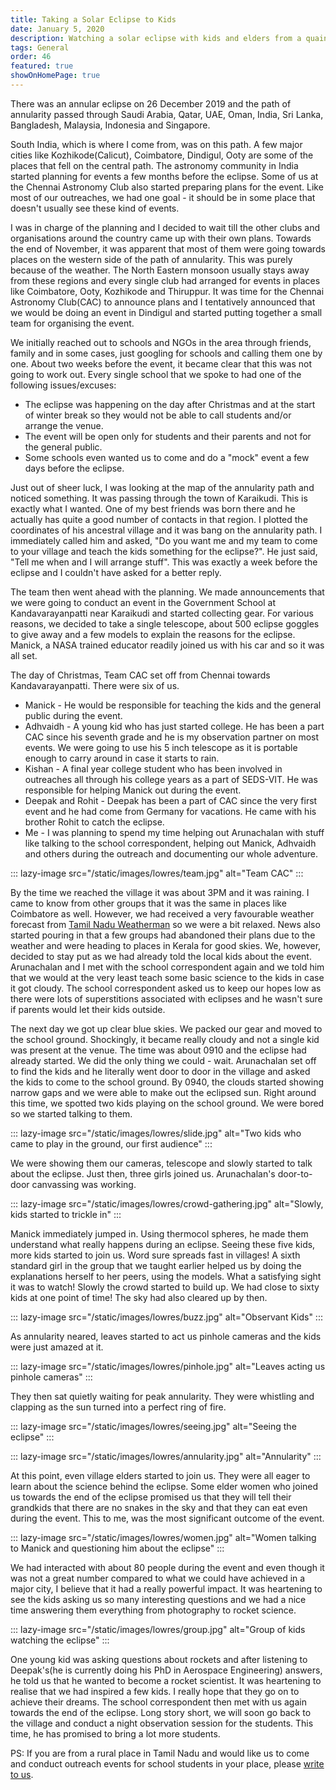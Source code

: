 ```yaml
---
title: Taking a Solar Eclipse to Kids
date: January 5, 2020
description: Watching a solar eclipse with kids and elders from a quaint village in Tamil Nadu
tags: General
order: 46
featured: true
showOnHomePage: true
---
```


There was an annular eclipse on 26 December 2019 and the path of annularity passed through
Saudi Arabia, Qatar, UAE, Oman, India, Sri Lanka, Bangladesh, Malaysia, Indonesia and Singapore.

South India, which is where I come from, was on this path. A few major cities like Kozhikode(Calicut),
Coimbatore, Dindigul, Ooty are some of the places that fell on the central path. The astronomy community
in India started planning for events a few months before the eclipse.
Some of us at the Chennai Astronomy Club also started preparing plans for the event. Like most
of our outreaches, we had one goal - it should be in some place that doesn't usually see these
kind of events.

I was in charge of the planning and I decided to wait till the other clubs and organisations
around the country came up with their own plans. Towards the end of November, it was apparent
that most of them were going towards places on the western side of the path of annularity. This
was purely because of the weather. The North Eastern monsoon usually stays away from these regions
and every single club had arranged for events in places like Coimbatore, Ooty, Kozhikode and Thiruppur.
It was time for the Chennai Astronomy Club(CAC) to announce plans and I tentatively announced that we
would be doing an event in Dindigul and started putting together a small team for organising the event.

We initially reached out to schools and NGOs in the area through friends, family and in some cases, just
googling for schools and calling them one by one. About two weeks before the event, it became clear that
this was not going to work out. Every single school that we spoke to had one of the following issues/excuses:

* The eclipse was happening on the day after Christmas and at the start of winter break so they would not be able
  to call students and/or arrange the venue.
* The event will be open only for students and their parents and not for the general public.
* Some schools even wanted us to come and do a "mock" event a few days before the eclipse.

Just out of sheer luck, I was looking at the map of the annularity path and noticed something. It was passing
through the town of Karaikudi. This is exactly what I wanted. One of my best friends was born there and he
actually has quite a good number of contacts in that region. I plotted the coordinates of his ancestral village and it was
bang on the annularity path. I immediately called him and asked, "Do you want me and my team to come to your
village and teach the kids something for the eclipse?". He just said, "Tell me when and I will arrange stuff".
This was exactly a week before the eclipse and I couldn't have asked for a better reply.

The team then went ahead with the planning. We made announcements that we were going to conduct an event in the
Government School at Kandavarayanpatti near Karaikudi and started collecting gear. For various reasons, we decided
to take a single telescope, about 500 eclipse goggles to give away and a few models to explain the reasons for the
eclipse. Manick, a NASA trained educator readily joined us with his car and so it was all set.

The day of Christmas, Team CAC set off from Chennai towards Kandavarayanpatti. There were six of us.

* Manick - He would be responsible for teaching the kids and the general public during the event.
* Adhvaidh - A young kid who has just started college. He has been a part CAC since his seventh grade and
  he is my observation partner on most events. We were going to use his 5 inch telescope as it is portable
  enough to carry around in case it starts to rain.
* Kishan - A final year college student who has been involved in outreaches all through his college years as
  a part of SEDS-VIT. He was responsible for helping Manick out during the event.
* Deepak and Rohit - Deepak has been a part of CAC since the very first event and he had come from Germany
  for vacations. He came with his brother Rohit to catch the eclipse.
* Me - I was planning to spend my time helping out Arunachalan with stuff like talking to the school correspondent,
  helping out Manick, Adhvaidh and others during the outreach and documenting our whole adventure.

::: lazy-image src="/static/images/lowres/team.jpg" alt="Team CAC" :::

By the time we reached the village it was about 3PM and it was raining. I came to know from other groups that it
was the same in places like Coimbatore as well. However, we had received a very favourable weather forecast from
[Tamil Nadu Weatherman](https://www.facebook.com/tamilnaduweatherman/) so we were a bit relaxed. News also
started pouring in that a few groups had abandoned their plans due to the weather and were heading to places in 
Kerala for good skies. We, however, decided to stay put as we had already told the local kids about the event.
Arunachalan and I met with the school correspondent again and we told him that we would at the very least teach
some basic science to the kids in case it got cloudy. The school correspondent asked us to keep our hopes low
as there were lots of superstitions associated with eclipses and he wasn't sure if parents would let their kids
outside.

The next day we got up clear blue skies. We packed our gear and moved to the school ground. Shockingly, it became
really cloudy and not a single kid was present at the venue. The time was about 0910 and the eclipse had already
started. We did the only thing we could - wait. Arunachalan set off to find the kids and he literally went door
to door in the village and asked the kids to come to the school ground. By 0940, the clouds started showing narrow
gaps and we were able to make out the eclipsed sun. Right around this time, we spotted two kids playing on the school
ground. We were bored so we started talking to them.

::: lazy-image src="/static/images/lowres/slide.jpg" alt="Two kids who came to play in the ground, our first audience" :::

We were showing them our cameras, telescope and slowly
started to talk about the eclipse. Just then, three girls joined us. Arunachalan's door-to-door canvassing was working.

::: lazy-image src="/static/images/lowres/crowd-gathering.jpg" alt="Slowly, kids started to trickle in" :::

Manick immediately jumped in. Using thermocol spheres, he made them understand what really happens during an eclipse.
Seeing these five kids, more kids started to join us. Word sure spreads fast in villages! A sixth standard girl in the group
that we taught earlier helped us by doing the explanations herself to her peers, using the models. What a satisfying
sight it was to watch! Slowly the crowd started to build up. We had close to sixty kids at one point of time! The sky had also
cleared up by then.

::: lazy-image src="/static/images/lowres/buzz.jpg" alt="Observant Kids" :::

As annularity neared, leaves started to act us pinhole cameras and the kids were just amazed at it.

::: lazy-image src="/static/images/lowres/pinhole.jpg" alt="Leaves acting us pinhole cameras" :::

They then sat quietly waiting for peak annularity. They were whistling and clapping as the sun turned into a perfect
ring of fire.

::: lazy-image src="/static/images/lowres/seeing.jpg" alt="Seeing the eclipse" :::

::: lazy-image src="/static/images/lowres/annularity.jpg" alt="Annularity" :::

At this point, even village elders started to join us. They were all eager to learn about the science behind the eclipse.
Some elder women who joined us towards the end of the eclipse promised us that they will tell their grandkids that there
are no snakes in the sky and that they can eat even during the event. This to me, was the most significant outcome of the event.

::: lazy-image src="/static/images/lowres/women.jpg" alt="Women talking to Manick and questioning him about the eclipse" :::

We had interacted with about 80 people during the event and even though it was not a great number compared to what we
could have achieved in a major city, I believe that it had a really powerful impact. It was heartening to see the kids
asking us so many interesting questions and we had a nice time answering them everything from photography to rocket science.

::: lazy-image src="/static/images/lowres/group.jpg" alt="Group of kids watching the eclipse" :::

One young kid was asking questions about rockets and after listening to Deepak's(he is currently doing his PhD in Aerospace Engineering)
answers, he told us that he wanted to become a rocket scientist. It was heartening to realise that we had inspired a few kids. I really hope
that they go on to achieve their dreams. The school correspondent then met with us again towards the end of the eclipse. Long story short,
we will soon go back to the village and conduct a night observation session for the students. This time, he has promised to bring a lot more
students. 

PS: If you are from a rural place in Tamil Nadu and would like us to come and conduct outreach events for school students
in your place, please [write to us](mailto:chennaiastronomyclub@gmail.com).
